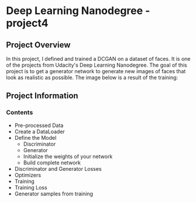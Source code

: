 # Deep Learning Nanodegree - project4


## Project Overview
 In this project, I defined and trained a DCGAN on a dataset of faces. It is one of the projects from Udacity's Deep Learning Nanodegree. The goal of this project is to get a generator network to generate new images of faces that look as realistic as possible. The image below is a result of the training:

## Project Information

### Contents
 - Pre-processed Data
 - Create a DataLoader
 - Define the Model
   - Discriminator
   - Generator
   - Initialize the weights of your network
   - Build complete network
 - Discriminator and Generator Losses
 - Optimizers
 - Training
 - Training Loss
 - Generator samples from training
